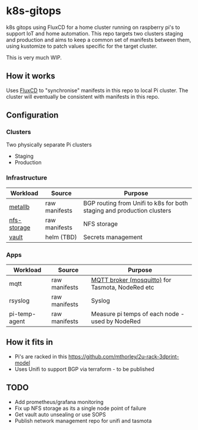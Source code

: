 # k8s-gitops

k8s gitops using FluxCD for a home cluster running on raspberry pi's to support IoT and home automation. This repo targets two clusters staging and production and aims to keep a common set of manifests between them, using kustomize to patch values specific for the target cluster.

This is very much WIP.

## How it works

Uses [FluxCD](https://fluxcd.io/docs/) to "synchronise" manifests in this repo to local Pi cluster. The cluster will eventually be consistent with manifests in this repo.

## Configuration

### Clusters

Two physically separate Pi clusters

* Staging
* Production

### Infrastructure

| Workload | Source | Purpose |
| -------- | ------ | ------- |
| [metallb](https://metallb.universe.tf/) | raw manifests | BGP routing from Unifi to k8s for both staging and production clusters |
| [nfs-storage](https://github.com/kubernetes-sigs/nfs-subdir-external-provisioner/tree/master/charts/nfs-subdir-external-provisioner) | raw manifests | NFS storage |
| [vault](https://www.vaultproject.io/docs/platform/k8s/helm) | helm (TBD) | Secrets management |
 
### Apps

| Workload | Source | Purpose |
| -------- | ------ | ------- |
| mqtt | raw manifests | [MQTT broker (mosquitto)](https://mosquitto.org/) for Tasmota, NodeRed etc |
| rsyslog | raw manifests | Syslog |
| pi-temp-agent | raw manifests | Measure pi temps of each node - used by NodeRed |

## How it fits in 

* Pi's are racked in this https://github.com/mthorley/2u-rack-3dprint-model 
* Uses Unifi to support BGP via terraform - to be published

## TODO

* Add prometheus/grafana monitoring
* Fix up NFS storage as its a single node point of failure
* Get vault auto unsealing or use SOPS
* Publish network management repo for unifi and tasmota
